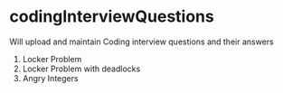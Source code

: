 # codingInterviewQuestions
Will upload and maintain Coding interview questions and their answers
1) Locker Problem
2) Locker Problem with deadlocks
3) Angry Integers